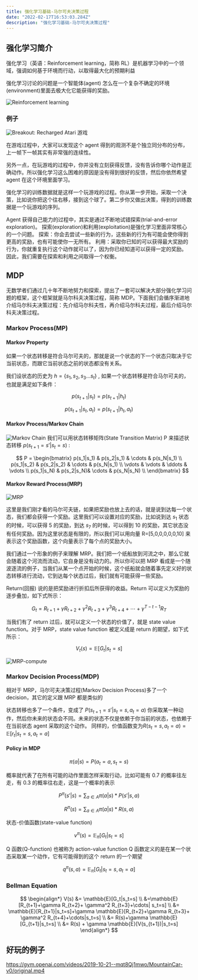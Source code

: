 ```yaml
---
title: 强化学习基础-马尔可夫决策过程
date: "2022-02-17T16:53:03.284Z"
description: "强化学习基础-马尔可夫决策过程"
---
```


## 强化学习简介

强化学习（英语：Reinforcement learning，简称 RL）是机器学习中的一个领域，强调如何基于环境而行动，以取得最大化的预期利益

强化学习讨论的问题是一个智能体(agent) 怎么在一个复杂不确定的环境(environment)里面去极大化它能获得的奖励。

![Reinforcement learning](./rl.png)

### 例子

![Breakout: Recharged](./breakout.jpg)
Atari 游戏

在游戏过程中，大家可以发现这个 agent 得到的观测不是个独立同分布的分布，上一帧下一帧其实有非常强的连续性。

另外一点，在玩游戏的过程中，你并没有立刻获得反馈，没有告诉你哪个动作是正确动作。所以强化学习这么困难的原因是没有得到很好的反馈，然后你依然希望 agent 在这个环境里面学习。

强化学习的训练数据就是这样一个玩游戏的过程。你从第一步开始，采取一个决策，比如说你把这个往右移，接到这个球了。第二步你又做出决策，得到的训练数据是一个玩游戏的序列。

Agent 获得自己能力的过程中，其实是通过不断地试错探索(trial-and-error exploration)。
探索(exploration)和利用(exploitation)是强化学习里面非常核心的一个问题。
探索：你会去尝试一些新的行为，这些新的行为有可能会使你得到更高的奖励，也有可能使你一无所有。
利用：采取你已知的可以获得最大奖励的行为，你就重复执行这个动作就可以了，因为你已经知道可以获得一定的奖励。
因此，我们需要在探索和利用之间取得一个权衡。

## MDP

无数学者们通过几十年不断地努力和探索，提出了一套可以解决大部分强化学习问题的框架，这个框架就是马尔科夫决策过程，简称 MDP。下面我们会循序渐进地介绍马尔科夫决策过程：先介绍马尔科夫性，再介绍马尔科夫过程，最后介绍马尔科夫决策过程。

### Markov Process(MP)

#### Markov Property

如果一个状态转移是符合马尔可夫的，那就是说一个状态的下一个状态只取决于它当前状态，而跟它当前状态之前的状态都没有关系。

我们设状态的历史为 $h=\{s_1,s_2,s_3...s_t\}$ , 如果一个状态转移是符合马尔可夫的，也就是满足如下条件：

$$
p(s_{t+1}|s_t) = p(s_{t+1}|h_t)
$$

$$
p(s_{t+1}|s_t,a_t) = p(s_{t+1}|h_t,a_t)
$$

#### Markov Process/Markov Chain

![Markov Chain](./markov-chain.png)
我们可以用状态转移矩阵(State Transition Matrix) P 来描述状态转移 $p(s_{t+1}=s'|s_t=s)$ :

$$
P =
\begin{bmatrix}
p(s_1|s_1) & p(s_2|s_1) & \cdots & p(s_N|s_1) \\
p(s_1|s_2) & p(s_2|s_2) & \cdots & p(s_N|s_1) \\
\vdots     & \vdots     & \ddots & \vdots     \\
p(s_1|s_N) & p(s_2|s_N)&  \cdots & p(s_N|s_N) \\
\end{bmatrix}
$$

#### Markov Reward Process(MRP)

![MRP](./MRP.png)

这里是我们刚才看的马尔可夫链，如果把奖励也放上去的话，就是说到达每一个状态，我们都会获得一个奖励。这里我们可以设置对应的奖励，比如说到达 $s_1$ 状态的时候，可以获得 5 的奖励，到达 $s_7$ 的时候，可以得到 10 的奖励，其它状态没有任何奖励。因为这里状态是有限的，所以我们可以用向量 R=[5,0,0,0,0,0,10] 来表示这个奖励函数，这个向量表示了每个点的奖励大小。

我们通过一个形象的例子来理解 MRP。我们把一个纸船放到河流之中，那么它就会随着这个河流而流动，它自身是没有动力的。所以你可以把 MRP 看成是一个随波逐流的例子，当我们从某一个点开始的时候，这个纸船就会随着事先定义好的状态转移进行流动，它到达每个状态过后，我们就有可能获得一些奖励。

Return(回报) 说的是把奖励进行折扣后所获得的收益。Return 可以定义为奖励的逐步叠加，如下式所示：

$$
G_t = R_{t+1} + \gamma R_{t+2} + \gamma^2 R_{t+3} + \gamma^3 R_{t+4} + \cdots + \gamma^{T-t-1} R_T
$$

当我们有了 return 过后，就可以定义一个状态的价值了，就是 state value function。对于 MRP，state value function 被定义成是 return 的期望，如下式所示：

$$
V_t(s)=\mathbb{E}[G_t|s_t=s]
$$

![MRP-compute](./MRP-compute.png)

### Markov Decision Process(MDP)

相对于 MRP，马尔可夫决策过程(Markov Decision Process)多了一个 decision，其它的定义跟 MRP 都是类似的

状态转移也多了一个条件，变成了 $P(s_{t+1}=s'|s_t=s,a_t=a)$ 你采取某一种动作，然后你未来的状态会不同。未来的状态不仅是依赖于你当前的状态，也依赖于在当前状态 agent 采取的这个动作。
同样的，价值函数变为$R(s_t=s,a_t=a)=\mathbb{E}[r_t|s_t=s,a_t=a]$

#### Policy in MDP

$$
\pi(a|s)=P(a_t=a,s_t=s)
$$

概率就代表了在所有可能的动作里面怎样采取行动，比如可能有 0.7 的概率往左走，有 0.3 的概率往右走，这是一个概率的表示

$$
P^{\pi}(s'|s) = \sum_{a\in A}\pi(a|s)*P(s'|s,a)
$$

$$
R^{\pi}(s) = \sum_{a\in A}\pi(a|s)*R(s,a)
$$

状态-价值函数(state-value function)

$$
v^{\pi}(s)=\mathbb{E}_\pi[G_t|s_t=s]
$$

Q 函数(Q-function) 也被称为 action-value function
Q 函数定义的是在某一个状态采取某一个动作，它有可能得到的这个 return 的一个期望

$$
q^{\pi}(s,a)=\mathbb{E}_\pi[G_t|s_t=s,a_t=a]
$$

### Bellman Equation

$$
\begin{align*}
V(s) &= \mathbb{E}[G_t|s_t=s] \\
     &=\mathbb{E}[R_{t+1}+\gamma R_{t+2}+ \gamma^2 R_{t+3}+\cdots| s_t=s] \\
     &= \mathbb{E}[R_{t+1}|s_t=s]+\gamma \mathbb{E}[R_{t+2}+\gamma R_{t+3}+ \gamma^2 R_{t+4}+\cdots|s_t=s] \\
     &= R(s)+\gamma \mathbb{E}[G_{t+1}|s_t=s] \\
     &= R(s) + \gamma \mathbb{E}[V(s_{t+1})|s_t=s]
\end{align*}
$$

## 好玩的例子

https://gym.openai.com/videos/2019-10-21--mqt8Qj1mwo/MountainCar-v0/original.mp4
